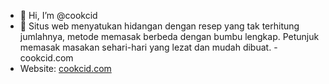- 👋 Hi, I’m @cookcid
- 👀 Situs web menyatukan hidangan dengan resep yang tak terhitung jumlahnya, metode memasak berbeda dengan bumbu lengkap. Petunjuk memasak masakan sehari-hari yang lezat dan mudah dibuat. - cookcid.com
- Website: <a href="https://cookcid.com" >cookcid.com</a> 

<!---
cookcid/cookcid is a ✨ special ✨ repository because its `README.md` (this file) appears on your GitHub profile.
You can click the Preview link to take a look at your changes.
--->
